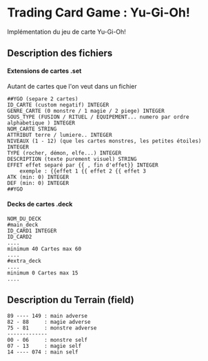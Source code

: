 # Trading Card Game : Yu-Gi-Oh!

Implémentation du jeu de carte Yu-Gi-Oh!

## Description des fichiers 

#### Extensions de cartes .set 

Autant de cartes que l'on veut dans un fichier

```
##YGO (separe 2 cartes)
ID_CARTE (custom negatif) INTEGER
GENRE_CARTE (0 monstre / 1 magie / 2 piege) INTEGER
SOUS_TYPE (FUSION / RITUEL / EQUIPEMENT... numero par ordre alphabetique ) INTEGER
NOM_CARTE STRING
ATTRIBUT terre / lumiere.. INTEGER
NIVEAUX (1 - 12) (que les cartes monstres, les petites étoiles) INTEGER
TYPE (rocher, démon, elfe...) INTEGER
DESCRIPTION (texte purement visuel) STRING
EFFET effet separé par {{ , fin d'effet}} INTEGER
    exemple : {{effet 1 {{ effet 2 {{ effet 3 
ATK (min: 0) INTEGER
DEF (min: 0) INTEGER
##YGO
```

#### Decks de cartes .deck

```
NOM_DU_DECK
#main_deck
ID_CARD1 INTEGER
ID_CARD2
....
minimum 40 Cartes max 60
....
#extra_deck
....
minimum 0 Cartes max 15
....
```

## Description du Terrain (field)

```
89 ---- 149 : main adverse
82 - 88     : magie adverse
75 - 81     : monstre adverse
-------------
00 - 06     : monstre self
07 - 13     : magie self
14 ---- 074 : main self
```
 

